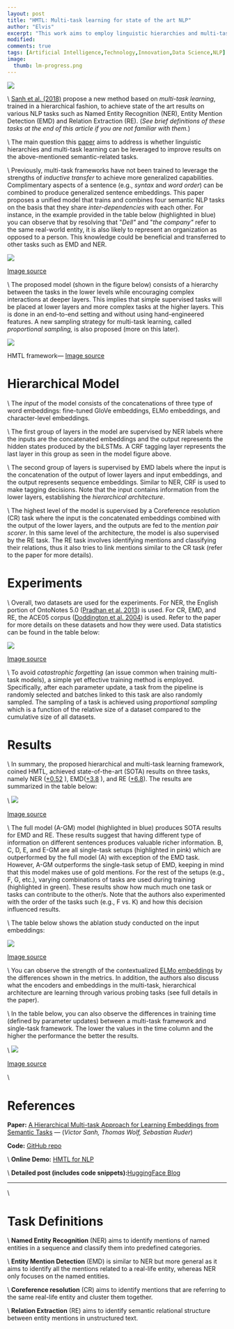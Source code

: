 ```yaml
---
layout: post
title: "HMTL: Multi-task learning for state of the art NLP"
author: "Elvis"
excerpt: "This work aims to employ linguistic hierarchies and multi-task learning to improve semantic NLP tasks."
modified:
comments: true
tags: [Artificial Intelligence,Technology,Innovation,Data Science,NLP]
image:
  thumb: lm-progress.png
---
```



![](https://miro.medium.com/max/1958/1*5XGsV5eV38uLeTKz6WYOmg.png)

\\
[Sanh et al. (2018)](https://arxiv.org/abs/1811.06031) propose a new method based on _multi-task learning_, trained in a hierarchical fashion, to achieve state of the art results on various NLP tasks such as Named Entity Recognition (NER), Entity Mention Detection (EMD) and Relation Extraction (RE). (_See brief definitions of these tasks at the end of this article if you are not familiar with them._)

\\
The main question this [paper](https://arxiv.org/abs/1811.06031) aims to address is whether linguistic hierarchies and multi-task learning can be leveraged to improve results on the above-mentioned semantic-related tasks.

\\
Previously, multi-task frameworks have not been trained to leverage the strengths of _inductive transfer_ to achieve more generalized capabilities. Complimentary aspects of a sentence (e.g., _syntax_ and _word order_) can be combined to produce generalized sentence embeddings. This paper proposes a unified model that trains and combines four semantic NLP tasks on the basis that they share _inter-dependencies_ with each other. For instance, in the example provided in the table below (highlighted in blue) you can observe that by resolving that &quot;_Dell&quot;_ and &quot;_the company&quot;_ refer to the same real-world entity, it is also likely to represent an organization as opposed to a person. This knowledge could be beneficial and transferred to other tasks such as EMD and NER.

![](https://miro.medium.com/max/506/0*D-OhedD5ezIvPbyW.png)

[Image source](https://arxiv.org/abs/1811.06031)

\\
The proposed model (shown in the figure below) consists of a hierarchy between the tasks in the lower levels while encouraging complex interactions at deeper layers. This implies that simple supervised tasks will be placed at lower layers and more complex tasks at the higher layers. This is done in an end-to-end setting and without using hand-engineered features. A new sampling strategy for multi-task learning, called _proportional sampling,_ is also proposed (more on this later).

![](https://miro.medium.com/max/518/0*xrxqEuhaGIGzGDDg.png)

HMTL framework— [Image source](https://arxiv.org/abs/1811.06031)

# **Hierarchical Model**

\\
The _input_ of the model consists of the concatenations of three type of word embeddings: fine-tuned GloVe embeddings, ELMo embeddings, and character-level embeddings.

\\
The first group of layers in the model are supervised by NER labels where the inputs are the concatenated embeddings and the output represents the hidden states produced by the biLSTMs. A CRF tagging layer represents the last layer in this group as seen in the model figure above.

\\
The second group of layers is supervised by EMD labels where the input is the concatenation of the output of lower layers and input embeddings, and the output represents sequence embeddings. Similar to NER, CRF is used to make tagging decisions. Note that the input contains information from the lower layers, establishing the _hierarchical architecture_.

\\
The highest level of the model is supervised by a Coreference resolution (CR) task where the input is the concatenated embeddings combined with the output of the lower layers, and the outputs are fed to the _mention pair scorer_. In this same level of the architecture, the model is also supervised by the RE task. The RE task involves identifying mentions and classifying their relations, thus it also tries to link mentions similar to the CR task (refer to the paper for more details).

# **Experiments**

\\
Overall, two datasets are used for the experiments. For NER, the English portion of OntoNotes 5.0 ([Pradhan et al. 2013](http://www.aclweb.org/anthology/W13-3516)) is used. For CR, EMD, and RE, the ACE05 corpus ([Doddington et al. 2004](https://pdfs.semanticscholar.org/0617/dd6924df7a3491c299772b70e90507b195dc.pdf)) is used. Refer to the paper for more details on these datasets and how they were used. Data statistics can be found in the table below:

![](https://miro.medium.com/max/474/0*wxQJDgm85lQiAKq-.png)

[Image source](https://arxiv.org/abs/1811.06031)

\\
To avoid _catastrophic forgetting_ (an issue common when training multi-task models), a simple yet effective training method is employed. Specifically, after each parameter update, a task from the pipeline is randomly selected and batches linked to this task are also randomly sampled. The sampling of a task is achieved using _proportional sampling_ which is a function of the relative size of a dataset compared to the cumulative size of all datasets.

# **Results**

\\
In summary, the proposed hierarchical and multi-task learning framework, coined HMTL, achieved state-of-the-art (SOTA) results on three tasks, namely NER ([+0.52](https://paper.dropbox.com/doc/EtCywKBuxWyklTdLqMqhj) ), EMD([+3.8](https://paper.dropbox.com/doc/u8fL4ZXAuOpu2pXFokFqZ) ), and RE ([+6.8](https://paper.dropbox.com/doc/uGJwE6scjk3hrBOA2qGAl)). The results are summarized in the table below:

\\
![](https://miro.medium.com/max/1080/0*coHp95-6-CECBiCS.png)

[Image source](https://arxiv.org/abs/1811.06031)

\\
The full model (A-GM) model (highlighted in blue) produces SOTA results for EMD and RE. These results suggest that having different type of information on different sentences produces valuable richer information. B, C, D, E, and E-GM are all single-task setups (highlighted in pink) which are outperformed by the full model (A) with exception of the EMD task. However, A-GM outperforms the single-task setup of EMD, keeping in mind that this model makes use of gold mentions. For the rest of the setups (e.g., F, G, etc.), varying combinations of tasks are used during training (highlighted in green). These results show how much much one task or tasks can contribute to the other/s. Note that the authors also experimented with the order of the tasks such (e.g., F vs. K) and how this decision influenced results.

\\
The table below shows the ablation study conducted on the input embeddings:

![](https://miro.medium.com/max/511/0*4Q54GwEteJjBXDlL.png)

[Image source](https://arxiv.org/abs/1811.06031)

\\
You can observe the strength of the contextualized [ELMo embeddings](https://arxiv.org/abs/1802.05365) by the differences shown in the metrics. In addition, the authors also discuss what the encoders and embeddings in the multi-task, hierarchical architecture are learning through various probing tasks (see full details in the paper).

\\
In the table below, you can also observe the differences in training time (defined by parameter updates) between a multi-task framework and single-task framework. The lower the values in the time column and the higher the performance the better the results.

\\
![](https://miro.medium.com/max/418/0*-3lBVyiPu2i_iR5v.png)

[Image source](https://arxiv.org/abs/1811.06031)

\\
# **References**

**Paper:** [A Hierarchical Multi-task Approach for Learning Embeddings from Semantic Tasks](https://arxiv.org/abs/1811.06031) — (_Victor Sanh, Thomas Wolf, Sebastian Ruder_)

**Code:** [GitHub repo](https://github.com/huggingface/hmtl)

\\
**Online Demo:** [HMTL for NLP](https://huggingface.co/hmtl/)

\\
**Detailed post (includes code snippets):**[HuggingFace Blog](https://medium.com/huggingface/beating-the-state-of-the-art-in-nlp-with-hmtl-b4e1d5c3faf)

------------
\\


# **Task Definitions**
\\
**Named Entity Recognition** (NER) aims to identify mentions of named entities in a sequence and classify them into predefined categories.

\\
**Entity Mention Detection** (EMD) is similar to NER but more general as it aims to identify all the mentions related to a real-life entity, whereas NER only focuses on the named entities.

\\
**Coreference resolution** (CR) aims to identify mentions that are referring to the same real-life entity and cluster them together.

\\
**Relation Extraction** (RE) aims to identify semantic relational structure between entity mentions in unstructured text.